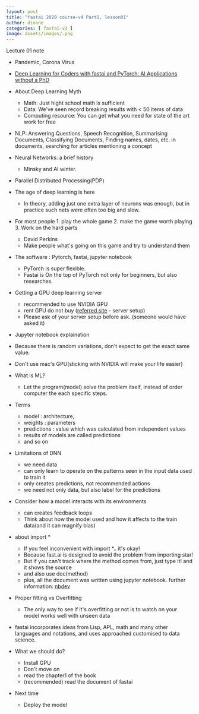 ```yaml
---
layout: post
title: "fastai 2020 course-v4 Part1, lesson01"
author: dionne
categories: [ fastai-v3 ]
image: assets/images/.png
---
```



Lecture 01 note

- Pandemic, Corona Virus
- [Deep Learning for Coders with fastai and PyTorch: AI Applications without a PhD](https://github.com/fastai/fastbook)
- About Deep Learning Myth
	- 	Math: Just hight school math is sufficient
	-  Data: We've seen record breaking results with < 50 items of data
	-  Computing resource: You can get what you need for state of the art work for free

- NLP: Answering Questions, Speech Recognition, Summarising Documents, Classifying Documents, Finding names, dates, etc. in documents, searching for articles mentioning a concept	
- Neural Networks: a brief history
	- Minsky and AI winter.
- Parallel Distributed Processing(PDP)
- The age of deep learning is here
	- In theory, adding just one extra layer of neurons was enough, but in practice such nets were often too big and slow.
- For most people 1. play the whole game 2. make the game worth playing 3. Work on the hard parts
	- 	David Perkins
	-  Make people what's going on this game and try to understand them

- The software : Pytorch, fastai, jupyter notebook
	- PyTorch is super flexible.
	- Fastai is On the top of PyTorch not only for beginners, but also researches.
- Getting a GPU deep learning server
	- recommended to use NVIDIA GPU
	- rent GPU do not buy ([referred site](https://course.fast.ai/) - server setup)
	- Please ask of your server setup before ask..(someone would have asked it)

- Jupyter notebook explaination

- Because there is random variations, don't expect to get the exact same value.
- Don't use mac's GPU(sticking with NVIDIA will make your life easier)

- What is ML?
	- Let the program(model) solve the problem itself, instead of order computer the each specific steps.

- Terms
	- model : architecture,
	- weights : parameters
	- predictions : value which was calculated from independent values
	- results of models are called predictions
	- and so on

- 	Limitations of DNN
	-  we need data
	-  can only learn to operate on the patterns seen in the input data used to train it
	-  only creates predictions, not recommended actions
	-  we need not only data, but also label for the predictions

- Consider how a model interacts with its environments
	- can creates feedback loops
	- Think about how the model used and how it affects to the train data(and it can magnify bias)

- about import *
	- If you feel inconvenient with import *.. it's okay!
	- Because fast.ai is designed to avoid the problem from importing star!
	- But if you can't track where the method comes from, just type it! and it shows the source
	- and also use doc(method)
	- plus, all the document was written using jupyter notebook. further information: [nbdev](https://www.fast.ai/2019/12/02/nbdev/)

- Proper fitting vs Overfitting
	- The only way to see if it's overfitting or not is to watch on your model works well with unseen data
- fastai incorporates ideas from Lisp, APL, math and many other languages and notations, and uses approached customised to data science. 
- What we should do?
	- Install GPU
	- Don't move on
	- read the chapter1 of the book
	- (recommended) read the document of fastai
- Next time
	- Deploy the model